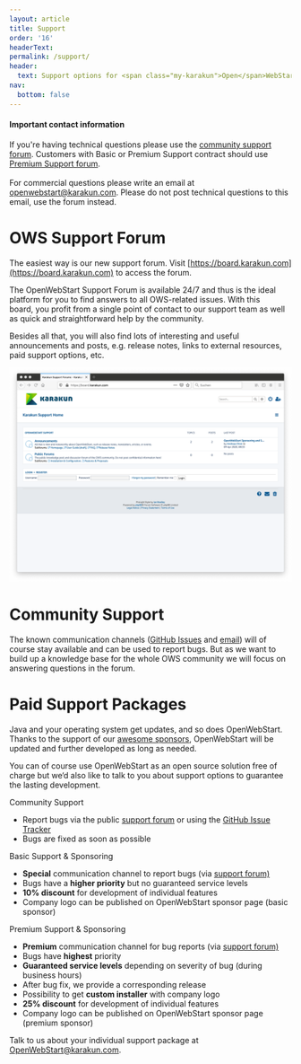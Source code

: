 ```yaml
---
layout: article
title: Support
order: '16'
headerText:
permalink: /support/
header:
  text: Support options for <span class="my-karakun">Open</span>WebStart
nav:
  bottom: false
---
```


<div class="wrapper">
  <div class="latest-news">
	  <h4>Important contact information</h4>
	If you're having technical questions please use the <a href="https://board.karakun.com/viewforum.php?f=21" target="_blank">community support forum</a>. Customers with Basic or Premium Support contract should use <a href="https://board.karakun.com/viewforum.php?f=5" target="_blank">Premium Support forum</a>.<br/><br/>
	For commercial questions please write an email at <a href="mailto:openwebstart@karakun.com">openwebstart@karakun.com</a>. Please do not post technical questions to this email, use the forum instead.
	</div>
</div>

# OWS Support Forum

The easiest way is our new support forum. Visit [https://board.karakun.com](https://board.karakun.com) to access the forum.

The OpenWebStart Support Forum is available 24/7 and thus is the ideal platform for you to find answers to all OWS-related issues. With this board, you profit from a single point of contact to our support team as well as quick and straightforward help by the community. 

Besides all that, you will also find lots of interesting and useful announcements and posts, e.g. release notes, links to external resources, paid support options, etc.

<a href="https://board.karakun.com" target="_blank">![Support Forum](/assets/images/webstart/OWS-Board.png)</a>

# Community Support

The known communication channels ([GitHub Issues](https://github.com/karakun/OpenWebStart/issues) and [email](mailto:openwebstart@karakun.com)) will of course stay available and can be used to report bugs. But as we want to build up a knowledge base for the whole OWS community we will focus on answering questions in the forum.

# Paid Support Packages
Java and your operating system get updates, and so does OpenWebStart. Thanks to the support of our [awesome
sponsors](/sponsors), OpenWebStart will be updated and further developed as long as needed.

You can of course use <span class="text-highlight">Open<span>WebStart</span></span> as an open source solution free of charge but we‘d also like to talk to you about support options to guarantee the lasting development.

<div class="boxes teaser highlight">
  <div>
  	<span class="boxes-heading">Community Support</span>
	<ul>
		<li>Report bugs via the public <a href="https://board.karakun.com" target="_blank">support forum</a> or using the <a href="https://github.com/karakun/OpenWebStart/issues" target="_blank">GitHub Issue Tracker</a></li>
		<li>Bugs are fixed as soon as possible</li>
	</ul>
	</div>
  <div>
  	<span class="boxes-heading">Basic Support & Sponsoring</span>
	<ul>
		<li><span style="font-weight: bold;">Special</span> communication channel to report bugs (via <a href="https://board.karakun.com" target="_blank">support forum)</a></li>
		<li>Bugs have a <span style="font-weight: bold;">higher priority</span> but no guaranteed service levels</li>
		<li><span style="font-weight: bold;">10% discount</span> for development of individual features</li>
		<li>Company logo can be published on OpenWebStart sponsor page (basic sponsor)</li>
	</ul>
		</div>
  <div>
  	<span class="boxes-heading">Premium Support & Sponsoring</span>
	<ul>
		<li><span style="font-weight: bold;">Premium</span> communication channel for bug reports (via <a href="https://board.karakun.com" target="_blank">support forum)</a></li>
		<li>Bugs have <span style="font-weight: bold;">highest</span> priority</li>
		<li><span style="font-weight: bold;">Guaranteed service levels</span> depending on severity of bug (during business hours)</li>
		<li>After bug fix, we provide a corresponding release</li>
		<li>Possibility to get <span style="font-weight: bold;">custom installer</span> with company logo</li>
		<li><span style="font-weight: bold;">25% discount</span> for development of individual features</li>
		<li>Company logo can be published on OpenWebStart sponsor page (premium sponsor)</li>
	</ul>
		</div>
</div>

Talk to us about your individual support package at [OpenWebStart@karakun.com](mailto:openwebstart@karakun.com).
